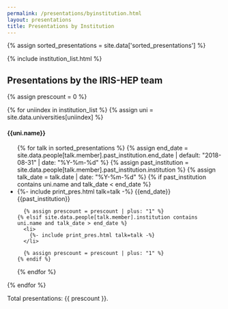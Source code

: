 ```yaml
---
permalink: /presentations/byinstitution.html
layout: presentations
title: Presentations by Institution
---
```


{% assign sorted_presentations = site.data['sorted_presentations'] %}

<!--
  0     1       2      3       4          5           6          7            8
date | name | title | url | meeting | meetingurl | project | focus_area | institution
-->

{% include institution_list.html %}

<h2>Presentations by the IRIS-HEP team</h2>
{% assign prescount = 0 %}

{% for uniindex in institution_list %}
  {% assign uni = site.data.universities[uniindex] %}
<h4>{{uni.name}}</h4>
<ul>
  {% for talk in sorted_presentations %}
    {% assign end_date = site.data.people[talk.member].past_institution.end_date | default: "2018-08-31" | date: "%Y-%m-%d" %}
    {% assign past_institution = site.data.people[talk.member].past_institution.institution %}
    {% assign talk_date = talk.date | date: "%Y-%m-%d" %}
    {% if past_institution contains uni.name and talk_date < end_date %}
      <li>
        {%- include print_pres.html talk=talk -%} {{end_date}} {{past_institution}}
      </li>

      {% assign prescount = prescount | plus: "1" %}      
    {% elsif site.data.people[talk.member].institution contains uni.name and talk_date > end_date %}
      <li>
        {%- include print_pres.html talk=talk -%}
      </li>

      {% assign prescount = prescount | plus: "1" %}
    {% endif %}
  {% endfor %}
</ul>

{% endfor %}

Total presentations: {{ prescount }}.
